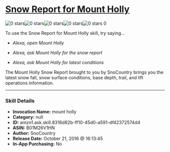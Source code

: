 # [Snow Report for Mount Holly](http://alexa.amazon.com/#skills/amzn1.ask.skill.8316d82b-ff10-45d0-a591-df42372574d4)
![0 stars](../../images/ic_star_border_black_18dp_1x.png)![0 stars](../../images/ic_star_border_black_18dp_1x.png)![0 stars](../../images/ic_star_border_black_18dp_1x.png)![0 stars](../../images/ic_star_border_black_18dp_1x.png)![0 stars](../../images/ic_star_border_black_18dp_1x.png) 0

To use the Snow Report for Mount Holly skill, try saying...

* *Alexa, open Mount Holly*

* *Alexa, ask Mount Holly for the snow report*

* *Alexa, ask Mount Holly for latest conditions*

The Mount Holly Snow Report brought to you by SnoCountry brings you the latest snow fall, snow surface conditions,  base depth, trail, and lift operations information.

***

### Skill Details

* **Invocation Name:** mount holly
* **Category:** null
* **ID:** amzn1.ask.skill.8316d82b-ff10-45d0-a591-df42372574d4
* **ASIN:** B01M26V1HN
* **Author:** SnoCountry
* **Release Date:** October 21, 2016 @ 16:13:45
* **In-App Purchasing:** No
